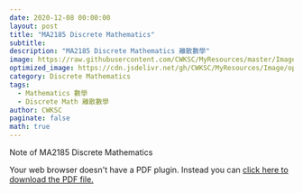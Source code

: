 ```yaml
---
date: 2020-12-08 00:00:00
layout: post
title: "MA2185 Discrete Mathematics"
subtitle: 
description: "MA2185 Discrete Mathematics 離散數學"
image: https://raw.githubusercontent.com/CWKSC/MyResources/master/Image/post12.jpg
optimized_image: https://cdn.jsdelivr.net/gh/CWKSC/MyResources/Image/optimized/post12_opt.jpg
category: Discrete Mathematics
tags: 
  - Mathematics 數學
  - Discrete Math 離散數學
author: CWKSC
paginate: false
math: true
---
```


Note of MA2185 Discrete Mathematics

<object data="./MA2185-Discrete-Mathematics.pdf" type="application/pdf" width="100%" height="100%">
  <p>Your web browser doesn't have a PDF plugin.
  Instead you can <a href="./MA2185-Discrete-Mathematics.pdf">click here to
  download the PDF file.</a></p>
</object>